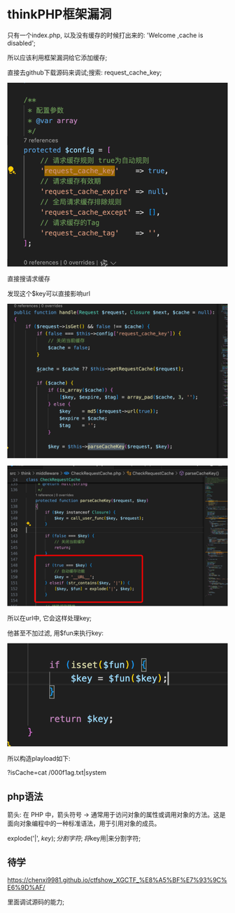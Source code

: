 # thinkPHP框架漏洞

只有一个index.php, 以及没有缓存的时候打出来的: 'Welcome ,cache is disabled';

所以应该利用框架漏洞给它添加缓存;

直接去github下载源码来调试;搜索: request_cache_key;

![alt text](image.png)

直接搜请求缓存

发现这个$key可以直接影响url

![alt text](image-2.png)

![alt text](image-1.png)

所以在url中, 它会这样处理key;

他甚至不加过滤, 用$fun来执行key:

![alt text](image-3.png)

所以构造playload如下:

?isCache=cat /000f1ag.txt|system

## php语法

箭头: 在 PHP 中，箭头符号 -> 通常用于访问对象的属性或调用对象的方法。这是面向对象编程中的一种标准语法，用于引用对象的成员。

explode('|', $key); 分割字符;将$key用|来分割字符;

## 待学

<https://chenxi9981.github.io/ctfshow_XGCTF_%E8%A5%BF%E7%93%9C%E6%9D%AF/>

里面调试源码的能力;
